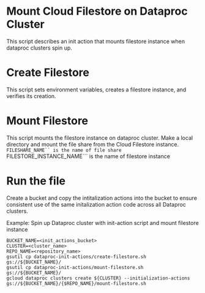 # Mount Cloud Filestore on Dataproc Cluster
This script describes an init action that mounts filestore instance when dataproc clusters spin up. 

# Create Filestore
This script sets environment variables, creates a filestore instance, and verifies its creation. 

# Mount Filestore
This script mounts the filestore instance on dataproc cluster.
Make a local directory and mount the file share from the Cloud Filestore instance.
```FILESHARE_NAME`` is the name of file share
```FILESTORE_INSTANCE_NAME``` is the name of filestore instance

# Run the file

Create a bucket and copy the intitalization actions into the bucket to ensure consistent use of the same initalization action code across all Dataproc clusters. 

Example: Spin up Dataproc cluster with init-action script and mount filestore instance

```
BUCKET_NAME=<init_actions_bucket>
CLUSTER=<cluster_name>
REPO_NAME=<repository_name>
gsutil cp dataproc-init-actions/create-filestore.sh gs://${BUCKET_NAME}/
gsutil cp dataproc-init-actions/mount-filestore.sh gs://${BUCKET_NAME}/
gcloud dataproc clusters create ${CLUSTER} --initialization-actions gs://${BUCKET_NAME}/{$REPO_NAME}/mount-filestore.sh

```



